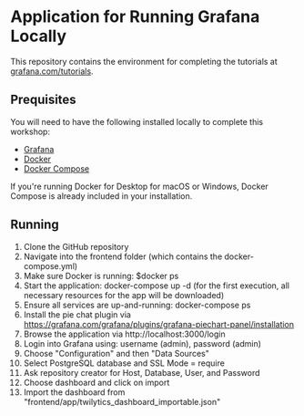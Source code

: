 # Application for Running Grafana Locally  

This repository contains the environment for completing the tutorials at [grafana.com/tutorials](https://grafana.com/tutorials).

## Prequisites

You will need to have the following installed locally to complete this workshop:

- [Grafana](https://grafana.com/docs/grafana/latest/installation/)
- [Docker](https://docs.docker.com/install/)
- [Docker Compose](https://docs.docker.com/compose/install/)

If you're running Docker for Desktop for macOS or Windows, Docker Compose is already included in your installation.

## Running

1. Clone the GitHub repository
2. Navigate into the frontend folder (which contains the docker-compose.yml)
3. Make sure Docker is running: $docker ps
4. Start the application: docker-compose up -d (for the first execution, all necessary resources for the app will be downloaded)
5. Ensure all services are up-and-running: docker-compose ps
6. Install the pie chat plugin via https://grafana.com/grafana/plugins/grafana-piechart-panel/installation
7. Browse the application via http://localhost:3000/login
8. Login into Grafana using: username (admin), password (admin)
9. Choose "Configuration" and then "Data Sources"
10. Select PostgreSQL database and SSL Mode = require
11. Ask repository creator for Host, Database, User, and Password
12. Choose dashboard and click on import
13. Import the dashboard from "frontend/app/twilytics_dashboard_importable.json" 
